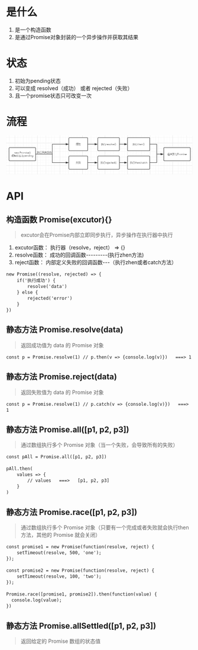 # 是什么

1. 是一个构造函数
2. 是通过Promise对象封装的一个异步操作并获取其结果

# 状态

1. 初始为pending状态
2. 可以变成 resolved（成功） 或者 rejected（失败）
3. 且一个promise状态只可改变一次

# 流程

![](../img/Promise.png)

# API

## 构造函数 Promise(excutor){}

> excutor会在Promise内部立即同步执行，异步操作在执行器中执行

1. excutor函数： 执行器（resolve，reject） => {}
2. resolve函数： 成功的回调函数---------(执行zhen方法)
3. reject函数： 内部定义失败的回调函数---（执行zhen或者catch方法）

``` JS
new Promise((resolve, rejected) => {
    if('执行成功') {
        resolve('data')
    } else {
        rejected('error')
    }
})
```

## 静态方法 Promise.resolve(data)

> 返回成功值为 data 的 Promise 对象

``` JS
const p = Promise.resolve(1) // p.then(v => {console.log(v)})   ===> 1
```

## 静态方法 Promise.reject(data)

> 返回失败值为 data 的 Promise 对象

``` JS
const p = Promise.resolve(1) // p.catch(v => {console.log(v)})   ===> 1
```

## 静态方法 Promise.all([p1, p2, p3])

> 通过数组执行多个 Promise 对象（当一个失败，会导致所有的失败）

``` JS
const pAll = Promise.all([p1, p2, p3])

pAll.then(
    values => {
        // values   ===>   [p1, p2, p3]
    }
)
```

## 静态方法 Promise.race([p1, p2, p3])

> 通过数组执行多个 Promise 对象（只要有一个完成或者失败就会执行then方法，其他的 Promise 就会关闭）

``` JS
const promise1 = new Promise(function(resolve, reject) {
    setTimeout(resolve, 500, 'one');
});

const promise2 = new Promise(function(resolve, reject) {
    setTimeout(resolve, 100, 'two');
});

Promise.race([promise1, promise2]).then(function(value) {
  console.log(value);
})
```

## 静态方法 Promise.allSettled([p1, p2, p3])

> 返回给定的 Promise 数组的状态值
